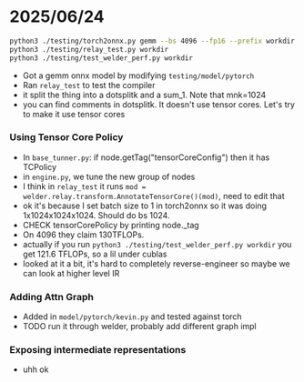 # 2025/06/24
```bash
python3 ./testing/torch2onnx.py gemm --bs 4096 --fp16 --prefix workdir
python3 ./testing/relay_test.py workdir
python3 ./testing/test_welder_perf.py workdir
```

- Got a gemm onnx model by modifying `testing/model/pytorch`
- Ran `relay_test` to test the compiler
- it split the thing into a dotsplitk and a sum_1. Note that mnk=1024
- you can find comments in dotsplitk. It doesn't use tensor cores. Let's try to make it use tensor cores

### Using Tensor Core Policy
- In `base_tunner.py`: if node.getTag("tensorCoreConfig") then it has TCPolicy
- in `engine.py`, we tune the new group of nodes
- I think in `relay_test` it runs `mod = welder.relay.transform.AnnotateTensorCore()(mod)`, need to edit that
- ok it's because I set batch size to 1 in torch2onnx so it was doing 1x1024x1024x1024. Should do bs 1024.
- CHECK tensorCorePolicy by printing node._tag
- On 4096 they claim 130TFLOPs.
- actually if you run `python3 ./testing/test_welder_perf.py workdir` you get 121.6 TFLOPs, so a lil under cublas
- looked at it a bit, it's hard to completely reverse-engineer so maybe we can look at higher level IR

### Adding Attn Graph
- Added in `model/pytorch/kevin.py` and tested against torch
- TODO run it through welder, probably add different graph impl

### Exposing intermediate representations
- uhh ok
